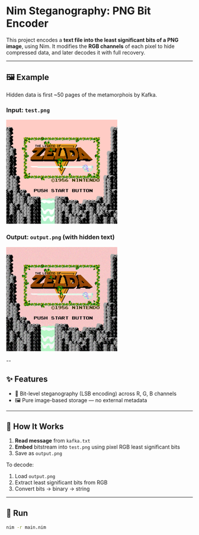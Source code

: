 # Nim Steganography: PNG Bit Encoder

This project encodes a **text file into the least significant bits of a PNG image**, using Nim. It modifies the **RGB channels** of each pixel to hide compressed data, and later decodes it with full recovery.

---

## 🖼️ Example
Hidden data is first ~50 pages of the metamorphois by Kafka.

### Input: `test.png`
<img src="test.png" width="300" alt="Input image">

### Output: `output.png` (with hidden text)
<img src="output.png" width="300" alt="Output image with encoded message">


--

## ✨ Features

- 🔐 Bit-level steganography (LSB encoding) across R, G, B channels
- 🖼️ Pure image-based storage — no external metadata

---

## 🚀 How It Works

1. **Read message** from `kafka.txt`
1. **Embed** bitstream into `test.png` using pixel RGB least significant bits
1. Save as `output.png`

To decode:
1. Load `output.png`
2. Extract least significant bits from RGB
3. Convert bits -> binary -> string

---

## 🧪 Run

```sh
nim -r main.nim
```

